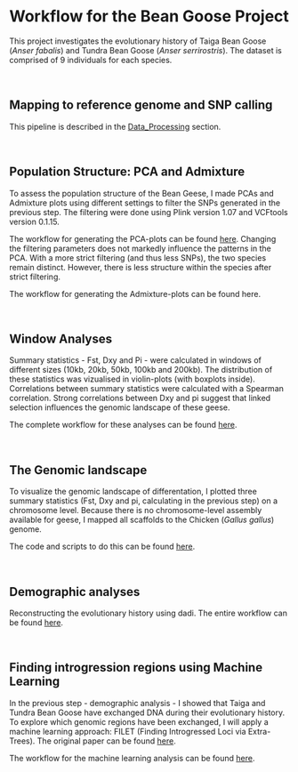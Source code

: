 # Workflow for the Bean Goose Project

This project investigates the evolutionary history of Taiga Bean Goose (*Anser fabalis*) and Tundra Bean Goose (*Anser serrirostris*). The dataset is comprised of 9 individuals for each species.

&nbsp;

## Mapping to reference genome and SNP calling

This pipeline is described in the [Data_Processing](https://github.com/JenteOttie/Goose_Genomics/blob/master/Data_Processing.md) section.

&nbsp;

## Population Structure: PCA and Admixture

To assess the population structure of the Bean Geese, I made PCAs and Admixture plots using different settings to filter the SNPs generated in the previous step. The filtering were done using Plink version 1.07 and VCFtools version 0.1.15.

The workflow for generating the PCA-plots can be found [here](https://github.com/JenteOttie/Goose_Genomics/blob/master/BeanGoose/PCA.md). 
Changing the filtering parameters does not markedly influence the patterns in the PCA. With a more strict filtering (and thus less SNPs), the two species remain distinct. However, there is less structure within the species after strict filtering.

The workflow for generating the Admixture-plots can be found here.

&nbsp;

## Window Analyses

Summary statistics - Fst, Dxy and Pi - were calculated in windows of different sizes (10kb, 20kb, 50kb, 100kb and 200kb). The distribution of these statistics was vizualised in violin-plots (with boxplots inside). Correlations between summary statistics were calculated with a Spearman correlation. Strong correlations between Dxy and pi suggest that linked selection influences the genomic landscape of these geese.

The complete workflow for these analyses can be found [here](https://github.com/JenteOttie/Goose_Genomics/blob/master/BeanGoose/Window_Analyses.md).

&nbsp;

## The Genomic landscape

To visualize the genomic landscape of differentation, I plotted three summary statistics (Fst, Dxy and pi, calculating in the previous step) on a chromosome level. Because there is no chromosome-level assembly available for geese, I mapped all scaffolds to the Chicken (*Gallus gallus*) genome. 

The code and scripts to do this can be found [here](https://github.com/JenteOttie/Goose_Genomics/blob/master/BeanGoose/Genomic_Landscape.md).

&nbsp;

## Demographic analyses

Reconstructing the evolutionary history using dadi. The entire workflow can be found [here](https://github.com/JenteOttie/Goose_Genomics/blob/master/BeanGoose/Demography.md).

&nbsp;

## Finding introgression regions using Machine Learning

In the previous step - demographic analysis - I showed that Taiga and Tundra Bean Goose have exchanged DNA during their evolutionary history. To explore which genomic regions have been exchanged, I will apply a machine learning approach: FILET (Finding Introgressed Loci via Extra-Trees). The original paper can be found [here](https://journals.plos.org/plosgenetics/article?id=10.1371/journal.pgen.1007341).

The workflow for the machine learning analysis can be found [here](https://github.com/JenteOttie/Goose_Genomics/blob/master/BeanGoose/Machine%20Learning.md).
